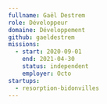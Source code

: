 ```yaml
---
fullname: Gaël Destrem
role: Développeur
domaine: Développement
github: gaeldestrem
missions:
  - start: 2020-09-01
    end: 2021-04-30
    status: independent
    employer: Octo
startups:
  - resorption-bidonvilles
---
```


